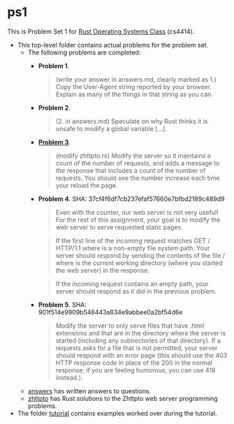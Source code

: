 ps1
===

This is Problem Set 1 for [Rust Operating Systems Class](http://rust-class.org/pages/ps1.html) (cs4414).

- This top-level folder contains actual problems for the problem set.
    - The following problems are completed:
        - **Problem 1**. 
            
            > (write your answer in answers.md, clearly marked as 1.)
            > Copy the User-Agent string reported by your browser. Explain as many
            > of the things in that string as you can. 
        - **Problem 2**. 
            
            > (2. in answers.md) Speculate on why Rust thinks it is
            > unsafe to modify a global variable [...]. 
        - [**Problem 3**](joiner.rs). 
            
            > (modify zhttpto.rs) Modify the server so it maintains a count of
            > the number of requests, and adds a message to the response that
            > includes a count of the number of requests. You should see the
            > number increase each time your reload the page.
        - **Problem 4**. SHA: 37cf4f6df7cb237efaf57660e7bfbd2189c489d9

            > Even with the counter, our web server is not very useful! For the
            > rest of this assignment, your goal is to modify the web server to
            > serve requested static pages.

            > If the first line of the incoming request matches GET /<path>
            > HTTP/1.1 where <path> is a non-empty file system path. Your
            > server should respond by sending the contents of the file
            > <cwd>/<path> where <cwd> is the current working directory (where
            > you started the web server) in the response.

            > If the incoming request contains an empty path, your server
            > should respond as it did in the previous problem.
        - **Problem 5**. SHA: 901f514e9909b548443a834e9abbee0a2bf54d6e

            > Modify the server to only serve files that have .html extensions
            > and that are in the directory where the server is started
            > (including any subirectories of that directory). If a requests
            > asks for a file that is not permitted, your server should respond
            > with an error page (this should use the 403 HTTP response code in
            > place of the 200 in the normal response; if you are feeling
            > humorous, you can use 418 instead.).
    - [answers](answers.md) has written answers to questions.
    - [zhttpto](zhttpto.rs) has Rust solutions to the Zhttpto web server 
      programming problems.
- The folder [tutorial](tutorial) contains examples worked over during the tutorial.
